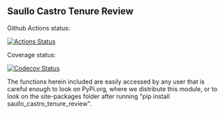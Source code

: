 Saullo Castro Tenure Review
---------------------------

Github Actions status:

[![Actions Status](https://github.com/saullocastro/saullo_castro_tenure_review/workflows/pytest/badge.svg)](https://github.com/saullocastro/saullo_castro_tenure_review/actions)

Coverage status:

[![Codecov Status](https://codecov.io/gh/saullocastro/saullo_castro_tenure_review/branch/main/graph/badge.svg?token=MiXaW00ZME)](https://codecov.io/gh/saullocastro/saullo_castro_tenure_review)

The functions herein included are easily accessed by any user that is careful
enough to look on PyPi.org, where we distribute this module, or to look on the
site-packages folder after running "pip install saullo_castro_tenure_review".



